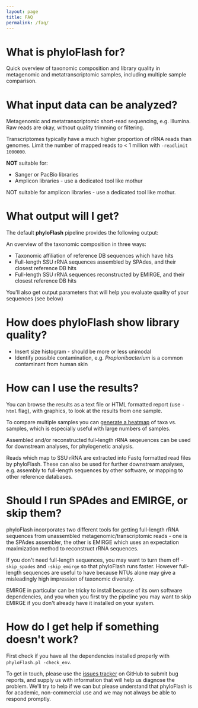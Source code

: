 ```yaml
---
layout: page
title: FAQ
permalink: /faq/
---
```


# What is phyloFlash for?

Quick overview of taxonomic composition and library quality in metagenomic and metatranscriptomic samples, including multiple sample comparison.

# What input data can be analyzed?

Metagenomic and metatranscriptomic short-read sequencing, e.g. Illumina. Raw reads are okay, without quality trimming or filtering.

Transcriptomes typically have a much higher proportion of rRNA reads than genomes. Limit the number of mapped reads to < 1 million with `-readlimit 1000000`.

**NOT** suitable for:
 - Sanger or PacBio libraries
 - Amplicon libraries - use a dedicated tool like mothur

NOT suitable for amplicon libraries - use a dedicated tool like mothur.

# What output will I get?

The default **phyloFlash** pipeline provides the following output:

An overview of the taxonomic composition in three ways:
 - Taxonomic affiliation of reference DB sequences which have hits
 - Full-length SSU rRNA sequences assembled by SPAdes, and their closest reference DB hits
 - Full-length SSU rRNA sequences reconstructed by EMIRGE, and their closest reference DB hits

You'll also get output parameters that will help you evaluate quality of your sequences (see below)

# How does phyloFlash show library quality?

 - Insert size histogram - should be more or less unimodal
 - Identify possible contamination, e.g. *Propionibacterium* is a common contaminant from human skin

# How can I use the results?

You can browse the results as a text file or HTML formatted report (use `-html` flag), with graphics, to look at the results from one sample.

To compare multiple samples you can [generate a heatmap](multiple-samples.md) of taxa vs. samples, which is especially useful with large numbers of samples.

Assembled and/or reconstructed full-length rRNA seqeuences can be used for downstream analyses, for phylogenetic analysis.

Reads which map to SSU rRNA are extracted into Fastq formatted read files by phyloFlash. These can also be used for further downstream analyses, e.g. assembly to full-length sequences by other software, or mapping to other reference databases.

# Should I run SPAdes and EMIRGE, or skip them?

phyloFlash incorporates two different tools for getting full-length rRNA sequences from unassembled metagenomic/transcriptomic reads - one is the SPAdes assembler, the other is EMIRGE which uses an expectation maximization method to reconstruct rRNA sequences.

If you don't need full-length sequences, you may want to turn them off `-skip_spades` and `-skip_emirge` so that phyloFlash runs faster. However full-length sequences are useful to have because NTUs alone may give a misleadingly high impression of taxonomic diversity.

EMIRGE in particular can be tricky to install because of its own software dependencies, and you when you first try the pipeline you may want to skip EMIRGE if you don't already have it installed on your system.

# How do I get help if something doesn't work?

First check if you have all the dependencies installed properly with `phyloFlash.pl -check_env`.

To get in touch, please use the [issues tracker](https://github.com/HRGV/phyloFlash/issues) on GitHub to submit bug reports, and supply us with information that will help us diagnose the problem. We'll try to help if we can but please understand that phyloFlash is for academic, non-commercial use and we may not always be able to respond promptly.
